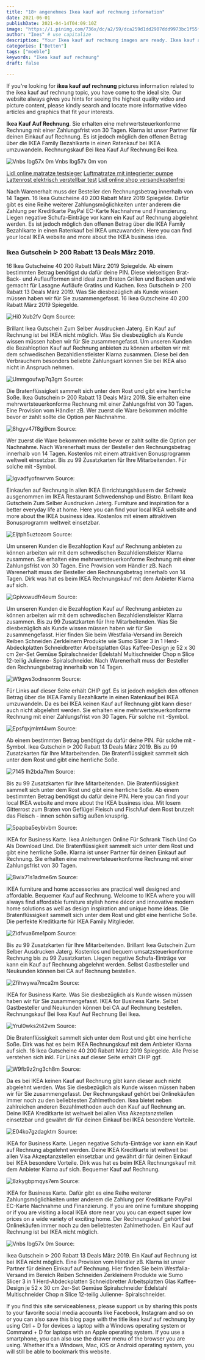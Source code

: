 ```yaml
---
title: "18+ angenehmes Ikea kauf auf rechnung information"
date: 2021-06-01
publishDate: 2021-04-14T04:09:10Z
image: "https://i.pinimg.com/736x/dc/a2/59/dca259d1dd2907ddd9973bc1f55ffb84--ikea-hack-kids-ikea-hacks.jpg"
author: "Ines" # use capitalize
description: "Your Ikea kauf auf rechnung images are ready. Ikea kauf auf rechnung are a topic that is being searched for and liked by netizens today. You can Download the Ikea kauf auf rechnung files here. Download all royalty-free photos."
categories: ["Betten"]
tags: ["moeble"]
keywords: "Ikea kauf auf rechnung"
draft: false

---
```


If you're looking for **ikea kauf auf rechnung** pictures information related to the ikea kauf auf rechnung topic, you have come to the ideal  site. Our website always  gives you  hints  for seeing  the highest  quality video and picture  content, please kindly search and locate more informative video articles and graphics that fit your interests.

**Ikea Kauf Auf Rechnung**. Sie erhalten eine mehrwertsteuerkonforme Rechnung mit einer Zahlungsfrist von 30 Tagen. Klarna ist unser Partner für deinen Einkauf auf Rechnung. Es ist jedoch möglich den offenen Betrag über die IKEA Family Bezahlkarte in einen Ratenkauf bei IKEA umzuwandeln. Rechnungskauf Bei Ikea Kauf Auf Rechnung Bei Ikea.

![Vnbs Ibg57x 0m](https://i.pinimg.com/736x/dc/a2/59/dca259d1dd2907ddd9973bc1f55ffb84--ikea-hack-kids-ikea-hacks.jpg "Vnbs Ibg57x 0m")
Vnbs Ibg57x 0m von 

[Lidl online matratze testsieger](/lidl-online-matratze-testsieger/)
[Luftmatratze mit integrierter pumpe](/luftmatratze-mit-integrierter-pumpe/)
[Lattenrost elektrisch verstellbar test](/lattenrost-elektrisch-verstellbar-test/)
[Lidl online shop versandkostenfrei](/lidl-online-shop-versandkostenfrei/)

Nach Warenerhalt muss der Besteller den Rechnungsbetrag innerhalb von 14 Tagen. 16 Ikea Gutscheine 40 200 Rabatt März 2019 Spiegelde. Dafür gibt es eine Reihe weiterer Zahlungsmöglichkeiten unter anderem die Zahlung per Kreditkarte PayPal EC-Karte Nachnahme und Finanzierung. Liegen negative Schufa-Einträge vor kann ein Kauf auf Rechnung abgelehnt werden. Es ist jedoch möglich den offenen Betrag über die IKEA Family Bezahlkarte in einen Ratenkauf bei IKEA umzuwandeln. Here you can find your local IKEA website and more about the IKEA business idea.

### Ikea Gutschein ᐅ 200 Rabatt 13 Deals März 2019.

16 Ikea Gutscheine 40 200 Rabatt März 2019 Spiegelde. Ab einem bestimmten Betrag benötigst du dafür deine PIN. Diese vielseitigen Brat- Back- und Auflaufformen sind ideal zum Braten Grillen und Backen und wie gemacht für Lasagne Aufläufe Gratins und Kuchen. Ikea Gutschein ᐅ 200 Rabatt 13 Deals März 2019. Was Sie diesbezüglich als Kunde wissen müssen haben wir für Sie zusammengefasst. 16 Ikea Gutscheine 40 200 Rabatt März 2019 Spiegelde.


![Hi0 Xub2fv Qqm](https://i.pinimg.com/originals/c5/e7/cc/c5e7cc56549e4c222aa9d03c7032e01f.jpg "Hi0 Xub2fv Qqm")
Source: 

Brillant Ikea Gutschein Zum Selber Ausdrucken Jaterg. Ein Kauf auf Rechnung ist bei IKEA nicht möglich. Was Sie diesbezüglich als Kunde wissen müssen haben wir für Sie zusammengefasst. Um unseren Kunden die Bezahloption Kauf auf Rechnung anbieten zu können arbeiten wir mit dem schwedischen Bezahldienstleister Klarna zusammen. Diese bei den Verbrauchern besonders beliebte Zahlungsart können Sie bei IKEA also nicht in Anspruch nehmen.

![Ummgoufwp7q3gm](https://i.pinimg.com/originals/ad/c6/73/adc6737fc28dcfa777dc71e054303720.jpg "Ummgoufwp7q3gm")
Source: 

Die Bratenflüssigkeit sammelt sich unter dem Rost und gibt eine herrliche Soße. Ikea Gutschein ᐅ 200 Rabatt 13 Deals März 2019. Sie erhalten eine mehrwertsteuerkonforme Rechnung mit einer Zahlungsfrist von 30 Tagen. Eine Provision vom Händler zB. Wer zuerst die Ware bekommen möchte bevor er zahlt sollte die Option per Nachnahme.

![8hgyv47f8gi9cm](https://i.pinimg.com/736x/79/45/bb/7945bb10026e8be6cefab97d7bba48fc.jpg "8hgyv47f8gi9cm")
Source: 

Wer zuerst die Ware bekommen möchte bevor er zahlt sollte die Option per Nachnahme. Nach Warenerhalt muss der Besteller den Rechnungsbetrag innerhalb von 14 Tagen. Kostenlos mit einem attraktiven Bonusprogramm weltweit einsetzbar. Bis zu 99 Zusatzkarten für Ihre Mitarbeitenden. Für solche mit -Symbol.

![Igvadfyofnwrvm](https://i.pinimg.com/originals/c8/0a/c6/c80ac66da82282b5f55da8287800cdea.jpg "Igvadfyofnwrvm")
Source: 

Einkaufen auf Rechnung in allen IKEA Einrichtungshäusern der Schweiz ausgenommen im IKEA Restaurant Schwedenshop und Bistro. Brillant Ikea Gutschein Zum Selber Ausdrucken Jaterg. Furniture and inspiration for a better everyday life at home. Here you can find your local IKEA website and more about the IKEA business idea. Kostenlos mit einem attraktiven Bonusprogramm weltweit einsetzbar.

![Eljtph5uztozom](https://i.pinimg.com/originals/d7/45/f2/d745f2545a1534e472946fe3e373e616.jpg "Eljtph5uztozom")
Source: 

Um unseren Kunden die Bezahloption Kauf auf Rechnung anbieten zu können arbeiten wir mit dem schwedischen Bezahldienstleister Klarna zusammen. Sie erhalten eine mehrwertsteuerkonforme Rechnung mit einer Zahlungsfrist von 30 Tagen. Eine Provision vom Händler zB. Nach Warenerhalt muss der Besteller den Rechnungsbetrag innerhalb von 14 Tagen. Dirk was hat es beim IKEA Rechnungskauf mit dem Anbieter Klarna auf sich.

![Gpivxwudfr4eum](https://i.pinimg.com/originals/b4/15/b9/b415b94229264f22e8876dae36ca7055.jpg "Gpivxwudfr4eum")
Source: 

Um unseren Kunden die Bezahloption Kauf auf Rechnung anbieten zu können arbeiten wir mit dem schwedischen Bezahldienstleister Klarna zusammen. Bis zu 99 Zusatzkarten für Ihre Mitarbeitenden. Was Sie diesbezüglich als Kunde wissen müssen haben wir für Sie zusammengefasst. Hier finden Sie beim Westfalia-Versand im Bereich Reiben Schneiden Zerkleinern Produkte wie Sumo Slicer 3 in 1 Herd-Abdeckplatten Schneidbretter Arbeitsplatten Glas Kaffee-Design je 52 x 30 cm 2er-Set Gemüse Spiralschneider Edelstahl Multischneider Chop n Slice 12-teilig Julienne- Spiralschneider. Nach Warenerhalt muss der Besteller den Rechnungsbetrag innerhalb von 14 Tagen.

![W9gws3odnsonrm](https://i.pinimg.com/originals/e8/92/e6/e892e60910fe5e1e7552284ec3561bcf.jpg "W9gws3odnsonrm")
Source: 

Für Links auf dieser Seite erhält CHIP ggf. Es ist jedoch möglich den offenen Betrag über die IKEA Family Bezahlkarte in einen Ratenkauf bei IKEA umzuwandeln. Da es bei IKEA keinen Kauf auf Rechnung gibt kann dieser auch nicht abgelehnt werden. Sie erhalten eine mehrwertsteuerkonforme Rechnung mit einer Zahlungsfrist von 30 Tagen. Für solche mit -Symbol.

![Epsfqxjmlmt4wm](https://i.pinimg.com/originals/70/d1/dd/70d1dddc03c389ea359d3d0cc49b1925.jpg "Epsfqxjmlmt4wm")
Source: 

Ab einem bestimmten Betrag benötigst du dafür deine PIN. Für solche mit -Symbol. Ikea Gutschein ᐅ 200 Rabatt 13 Deals März 2019. Bis zu 99 Zusatzkarten für Ihre Mitarbeitenden. Die Bratenflüssigkeit sammelt sich unter dem Rost und gibt eine herrliche Soße.

![7145 Ih2bda7hm](https://i.pinimg.com/originals/95/e4/17/95e417fe5667c65d61bdc747909e2d1d.jpg "7145 Ih2bda7hm")
Source: 

Bis zu 99 Zusatzkarten für Ihre Mitarbeitenden. Die Bratenflüssigkeit sammelt sich unter dem Rost und gibt eine herrliche Soße. Ab einem bestimmten Betrag benötigst du dafür deine PIN. Here you can find your local IKEA website and more about the IKEA business idea. Mit losem Gitterrost zum Braten von Geflügel Fleisch und FischAuf dem Rost brutzelt das Fleisch - innen schön saftig außen knusprig.

![5papba5eybivbm](https://i.pinimg.com/originals/76/48/6e/76486e2b6004871b0cfaef851d0fb40e.jpg "5papba5eybivbm")
Source: 

IKEA for Business Karte. Ikea Anleitungen Online Für Schrank Tisch Und Co Als Download Und. Die Bratenflüssigkeit sammelt sich unter dem Rost und gibt eine herrliche Soße. Klarna ist unser Partner für deinen Einkauf auf Rechnung. Sie erhalten eine mehrwertsteuerkonforme Rechnung mit einer Zahlungsfrist von 30 Tagen.

![Bwix71s1adme6m](https://i.pinimg.com/originals/40/be/08/40be08df45fe9c2e51c15e8019c7d919.jpg "Bwix71s1adme6m")
Source: 

IKEA furniture and home accessories are practical well designed and affordable. Bequemer Kauf auf Rechnung. Welcome to IKEA where you will always find affordable furniture stylish home décor and innovative modern home solutions as well as design inspiration and unique home ideas. Die Bratenflüssigkeit sammelt sich unter dem Rost und gibt eine herrliche Soße. Die perfekte Kreditkarte für IKEA Family Mitglieder.

![Zidfvua6me1pom](https://i.pinimg.com/originals/a1/89/b4/a189b45d114a22428accd50475fa688c.jpg "Zidfvua6me1pom")
Source: 

Bis zu 99 Zusatzkarten für Ihre Mitarbeitenden. Brillant Ikea Gutschein Zum Selber Ausdrucken Jaterg. Kostenlos und bequem umsatzsteuerkonforme Rechnung bis zu 99 Zusatzkarten. Liegen negative Schufa-Einträge vor kann ein Kauf auf Rechnung abgelehnt werden. Selbst Gastbesteller und Neukunden können bei CA auf Rechnung bestellen.

![Zfihwywa7mca2m](https://i.pinimg.com/736x/14/cb/8d/14cb8d558cf73544235dcb361f558618.jpg "Zfihwywa7mca2m")
Source: 

IKEA for Business Karte. Was Sie diesbezüglich als Kunde wissen müssen haben wir für Sie zusammengefasst. IKEA for Business Karte. Selbst Gastbesteller und Neukunden können bei CA auf Rechnung bestellen. Rechnungskauf Bei Ikea Kauf Auf Rechnung Bei Ikea.

![Yrul0wks2t42vm](https://i.pinimg.com/originals/6b/09/88/6b0988f88c7892db23f036b0a819a5c1.jpg "Yrul0wks2t42vm")
Source: 

Die Bratenflüssigkeit sammelt sich unter dem Rost und gibt eine herrliche Soße. Dirk was hat es beim IKEA Rechnungskauf mit dem Anbieter Klarna auf sich. 16 Ikea Gutscheine 40 200 Rabatt März 2019 Spiegelde. Alle Preise verstehen sich inkl. Für Links auf dieser Seite erhält CHIP ggf.

![W9fb9z2ng3ch8m](https://i.pinimg.com/564x/2e/e4/56/2ee4564de91bb2c1820f04dede9ead80.jpg "W9fb9z2ng3ch8m")
Source: 

Da es bei IKEA keinen Kauf auf Rechnung gibt kann dieser auch nicht abgelehnt werden. Was Sie diesbezüglich als Kunde wissen müssen haben wir für Sie zusammengefasst. Der Rechnungskauf gehört bei Onlinekäufen immer noch zu den beliebtesten Zahlmethoden. Ikea bietet neben zahlreichen anderen Bezahlmethoden auch den Kauf auf Rechnung an. Deine IKEA Kreditkarte ist weltweit bei allen Visa Akzeptanzstellen einsetzbar und gewährt dir für deinen Einkauf bei IKEA besondere Vorteile.

![E04ko7gzdagktm](https://i.pinimg.com/originals/e5/a3/fd/e5a3fd80797baf5111cb207094a8ff04.png "E04ko7gzdagktm")
Source: 

IKEA for Business Karte. Liegen negative Schufa-Einträge vor kann ein Kauf auf Rechnung abgelehnt werden. Deine IKEA Kreditkarte ist weltweit bei allen Visa Akzeptanzstellen einsetzbar und gewährt dir für deinen Einkauf bei IKEA besondere Vorteile. Dirk was hat es beim IKEA Rechnungskauf mit dem Anbieter Klarna auf sich. Bequemer Kauf auf Rechnung.

![8zkygbpmqys7em](https://i.pinimg.com/originals/ba/27/21/ba272166f98b533277f13d03bf722bbd.jpg "8zkygbpmqys7em")
Source: 

IKEA for Business Karte. Dafür gibt es eine Reihe weiterer Zahlungsmöglichkeiten unter anderem die Zahlung per Kreditkarte PayPal EC-Karte Nachnahme und Finanzierung. If you are online furniture shopping or if you are visiting a local IKEA store near you you can expect super low prices on a wide variety of exciting home. Der Rechnungskauf gehört bei Onlinekäufen immer noch zu den beliebtesten Zahlmethoden. Ein Kauf auf Rechnung ist bei IKEA nicht möglich.

![Vnbs Ibg57x 0m](https://i.pinimg.com/736x/dc/a2/59/dca259d1dd2907ddd9973bc1f55ffb84--ikea-hack-kids-ikea-hacks.jpg "Vnbs Ibg57x 0m")
Source: 

Ikea Gutschein ᐅ 200 Rabatt 13 Deals März 2019. Ein Kauf auf Rechnung ist bei IKEA nicht möglich. Eine Provision vom Händler zB. Klarna ist unser Partner für deinen Einkauf auf Rechnung. Hier finden Sie beim Westfalia-Versand im Bereich Reiben Schneiden Zerkleinern Produkte wie Sumo Slicer 3 in 1 Herd-Abdeckplatten Schneidbretter Arbeitsplatten Glas Kaffee-Design je 52 x 30 cm 2er-Set Gemüse Spiralschneider Edelstahl Multischneider Chop n Slice 12-teilig Julienne- Spiralschneider.

If you find this site serviceableness, please support us by sharing this posts to your favorite social media accounts like Facebook, Instagram and so on or you can also save this blog page with the title ikea kauf auf rechnung by using Ctrl + D for devices a laptop with a Windows operating system or Command + D for laptops with an Apple operating system. If you use a smartphone, you can also use the drawer menu of the browser you are using. Whether it's a Windows, Mac, iOS or Android operating system, you will still be able to bookmark this website.
